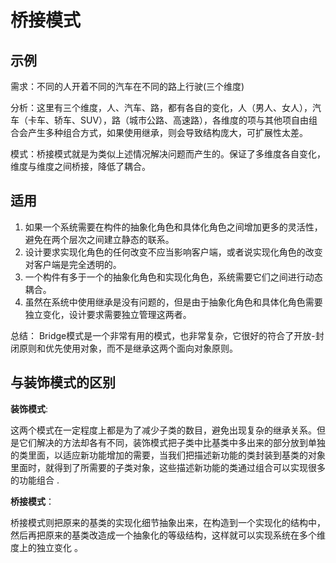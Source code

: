 # 桥接模式

## 示例
需求：不同的人开着不同的汽车在不同的路上行驶(三个维度)

分析：这里有三个维度，人、汽车、路，都有各自的变化，人（男人、女人），汽车（卡车、轿车、SUV），路（城市公路、高速路），各维度的项与其他项自由组合会产生多种组合方式，如果使用继承，则会导致结构庞大，可扩展性太差。

模式：桥接模式就是为类似上述情况解决问题而产生的。保证了多维度各自变化，维度与维度之间桥接，降低了耦合。

## 适用
1. 如果一个系统需要在构件的抽象化角色和具体化角色之间增加更多的灵活性，避免在两个层次之间建立静态的联系。 
2. 设计要求实现化角色的任何改变不应当影响客户端，或者说实现化角色的改变对客户端是完全透明的。
3. 一个构件有多于一个的抽象化角色和实现化角色，系统需要它们之间进行动态耦合。 
4. 虽然在系统中使用继承是没有问题的，但是由于抽象化角色和具体化角色需要独立变化，设计要求需要独立管理这两者。

总结： Bridge模式是一个非常有用的模式，也非常复杂，它很好的符合了开放-封闭原则和优先使用对象，而不是继承这两个面向对象原则。

## 与装饰模式的区别
**装饰模式**:

这两个模式在一定程度上都是为了减少子类的数目，避免出现复杂的继承关系。但是它们解决的方法却各有不同，装饰模式把子类中比基类中多出来的部分放到单独的类里面，以适应新功能增加的需要，当我们把描述新功能的类封装到基类的对象里面时，就得到了所需要的子类对象，这些描述新功能的类通过组合可以实现很多的功能组合 .

**桥接模式**：

桥接模式则把原来的基类的实现化细节抽象出来，在构造到一个实现化的结构中，然后再把原来的基类改造成一个抽象化的等级结构，这样就可以实现系统在多个维度上的独立变化 。